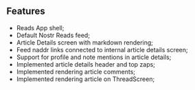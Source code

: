 ## Features

- Reads App shell;
- Default Nostr Reads feed;
- Article Details screen with markdown rendering;
- Feed naddr links connected to internal article details screen;
- Support for profile and note mentions in article details;
- Implemented article details header and top zaps;
- Implemented rendering article comments;
- Implemented rendering article on ThreadScreen;